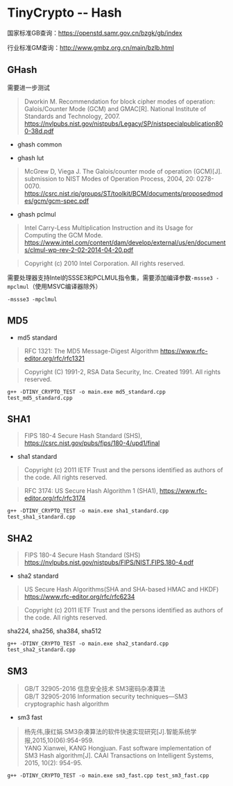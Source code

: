 # TinyCrypto -- Hash

国家标准GB查询：https://openstd.samr.gov.cn/bzgk/gb/index

行业标准GM查询：http://www.gmbz.org.cn/main/bzlb.html

## GHash

需要进一步测试

> Dworkin M. Recommendation for block cipher modes of operation: Galois/Counter Mode (GCM) and GMAC[R]. National Institute of Standards and Technology, 2007.
> https://nvlpubs.nist.gov/nistpubs/Legacy/SP/nistspecialpublication800-38d.pdf

* ghash common

* ghash lut

> McGrew D, Viega J. The Galois/counter mode of operation (GCM)[J]. submission to NIST Modes of Operation Process, 2004, 20: 0278-0070.
> https://csrc.nist.rip/groups/ST/toolkit/BCM/documents/proposedmodes/gcm/gcm-spec.pdf

* ghash pclmul

> Intel Carry-Less Multiplication Instruction and its Usage for Computing the GCM Mode.
> https://www.intel.com/content/dam/develop/external/us/en/documents/clmul-wp-rev-2-02-2014-04-20.pdf

> Copyright (c) 2010 Intel Corporation. All rights reserved.

需要处理器支持Intel的SSSE3和PCLMUL指令集，需要添加编译参数`-mssse3 -mpclmul`（使用MSVC编译器除外）

```
-mssse3 -mpclmul
```

## MD5

* md5 standard

> RFC 1321: The MD5 Message-Digest Algorithm
> https://www.rfc-editor.org/rfc/rfc1321

> Copyright (C) 1991-2, RSA Data Security, Inc. Created 1991. All rights reserved.

```
g++ -DTINY_CRYPTO_TEST -o main.exe md5_standard.cpp test_md5_standard.cpp
```

## SHA1

> FIPS 180-4 Secure Hash Standard (SHS), 
> https://csrc.nist.gov/pubs/fips/180-4/upd1/final

* sha1 standard

> Copyright (c) 2011 IETF Trust and the persons identified as authors of the code.  All rights reserved.

> RFC 3174: US Secure Hash Algorithm 1 (SHA1),
> https://www.rfc-editor.org/rfc/rfc3174

```
g++ -DTINY_CRYPTO_TEST -o main.exe sha1_standard.cpp test_sha1_standard.cpp
```

## SHA2

> FIPS 180-4 Secure Hash Standard (SHS)
> https://nvlpubs.nist.gov/nistpubs/FIPS/NIST.FIPS.180-4.pdf

* sha2 standard

> US Secure Hash Algorithms(SHA and SHA-based HMAC and HKDF)
> https://www.rfc-editor.org/rfc/rfc6234

> Copyright (c) 2011 IETF Trust and the persons identified as authors of the code.  All rights reserved.

sha224, sha256, sha384, sha512

```
g++ -DTINY_CRYPTO_TEST -o main.exe sha2_standard.cpp test_sha2_standard.cpp
```

## SM3

> GB/T 32905-2016 信息安全技术 SM3密码杂凑算法\
> GB/T 32905-2016 Information security techniques—SM3 cryptographic hash algorithm

* sm3 fast

> 杨先伟,康红娟.SM3杂凑算法的软件快速实现研究[J].智能系统学报,2015,10(06):954-959.\
> YANG Xianwei, KANG Hongjuan. Fast software implementation of SM3 Hash algorithm[J]. CAAI Transactions on Intelligent Systems, 2015, 10(2): 954-95.

```
g++ -DTINY_CRYPTO_TEST -o main.exe sm3_fast.cpp test_sm3_fast.cpp
```